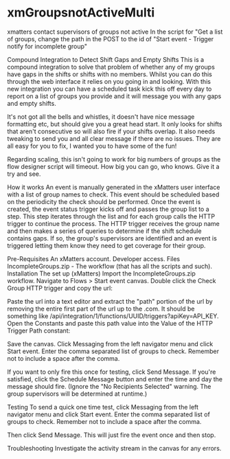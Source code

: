 # xmGroupsnotActiveMulti
xmatters contact supervisors of groups not active
In the script for "Get a list of groups, change the path in the POST to the id of "Start event - Trigger notify for incomplete group"

Compound Integration to Detect Shift Gaps and Empty Shifts
This is a compound integration to solve that problem of whether any of my groups have gaps in the shifts or shifts with no members. Whilst you can do this through the web interface it relies on you going in and looking. With this new integration you can have a scheduled task kick this off every day to report on a list of groups you provide and it will message you with any gaps and empty shifts.

It's not got all the bells and whistles, it doesn't have nice message formatting etc, but should give you a great head start. It only looks for shifts that aren't consecutive so will also fire if your shifts overlap. It also needs tweaking to send you and all clear message if there are no issues. They are all easy for you to fix, I wanted you to have some of the fun!

Regarding scaling, this isn't going to work for big numbers of groups as the flow designer script will timeout. How big you can go, who knows. Give it a try and see.


How it works
An event is manually generated in the xMatters user interface with a list of group names to check. This event should be scheduled based on the periodicity the check should be performed. Once the event is created, the event status trigger kicks off and passes the group list to a step. This step iterates through the list and for each group calls the HTTP trigger to continue the process. The HTTP trigger receives the group name and then makes a series of queries to determine if the shift schedule contains gaps. If so, the group's supervisors are identified and an event is triggered letting them know they need to get coverage for their group.

Pre-Requisites
An xMatters account.
Developer access.
Files
IncompleteGroups.zip - The workflow (that has all the scripts and such).
Installation
The set up (xMatters)
Import the IncompleteGroups.zip workflow.
Navigate to Flows > Start event canvas.
Double click the Check Group HTTP trigger and copy the url:

Paste the url into a text editor and extract the "path" portion of the url by removing the entire first part of the url up to the .com. It should be something like /api/integration/1/functions/UUID/triggers?apiKey=API_KEY.
Open the Constants and paste this path value into the Value of the HTTP Trigger Path constant:

Save the canvas.
Click Messaging from the left navigator menu and click Start event. Enter the comma separated list of groups to check. Remember not to include a space after the comma.

If you want to only fire this once for testing, click Send Message. If you're satisfied, click the Schedule Message button and enter the time and day the message should fire. (Ignore the "No Recipients Selected" warning. The group supervisors will be determined at runtime.)

Testing
To send a quick one time test, click Messaging from the left navigator menu and click Start event. Enter the comma separated list of groups to check. Remember not to include a space after the comma.


Then click Send Message. This will just fire the event once and then stop.

Troubleshooting
Investigate the activity stream in the canvas for any errors.
